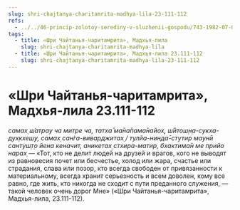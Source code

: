 ```yaml
---
slug: shri-chajtanya-charitamrita-madhya-lila-23-111-112
refs:
  - ../../46-princip-zolotoy-serediny-v-sluzhenii-gospodu/743-1982-07-09-a1-asketizm-neobhodim-v-toj-stepeni-v-kotoroj-on-sposobstvuet-sluzheniyu-krishne.md
tags:
  - title: «Шри Чайтанья-чаритамрита», Мадхья-лила
    slug: shri-chajtanya-charitamrita-madhya-lila
  - title: «Шри Чайтанья-чаритамрита», Мадхья-лила 23.111-112
    slug: shri-chajtanya-charitamrita-madhya-lila-23-111-112
---
```


# «Шри Чайтанья-чаритамрита», Мадхья-лила 23.111-112

*самах̣ ш́атрау ча митре ча, татха̄ ма̄на̄пама̄найох̣, ш́ӣтош̣н̣а-сукха-дух̣кхеш̣у, самах̣ сан̇га-виварджитах̣ / тулйа-нинда̄-стутир маунӣ сантуш̣т̣о йена кеначит, аникетах̣ стхира-матир, бхактима̄н ме прийо нарах̣* — «Тот, кто не делит людей на друзей и врагов, кого не выводят из равновесия почет или бесчестье, холод или жара, счастье или страдания, слава или позор, кто всегда свободен от привязанности к материальному, всегда хранит серьезность и всем доволен, кому все равно, где жить, кто никогда не сходит с пути преданного служения, — такой человек очень дорог Мне» («Шри Чайтанья-чаритамрита», Мадхья-лила, 23.111-112).
